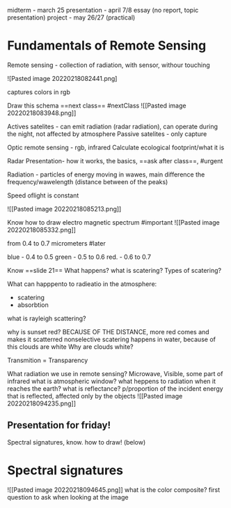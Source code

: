 midterm - march 25
presentation  - april 7/8 essay (no report, topic presentation)
project - may 26/27 (practical)

# Fundamentals of Remote Sensing
Remote sensing - collection of radiation, with sensor, withour touching

![Pasted image 20220218082441.png]

captures colors in rgb

Draw this schema ==next class== #nextClass
![[Pasted image 20220218083948.png]]

Actives satelites - can emit radiation (radar radiation), can operate during the night, not affected by atmosphere
Passive satelites - only capture

Optic remote sensing -  rgb, infrared
Calculate ecological footprint/what it is

Radar Presentation- how it works, the basics, ==ask after class==, #urgent

Radiation - particles of energy moving in wawes, main difference the frequency/wawelength (distance between of the peaks)

Speed oflight is constant

![[Pasted image 20220218085213.png]]

Know how to draw electro magnetic spectrum #important
![[Pasted image 20220218085332.png]]

from 0.4 to 0.7 micrometers #later

blue - 0.4 to 0.5
green - 0.5 to 0.6
red. - 0.6 to 0.7

Know ==slide 21==
What happens?
what is scatering?
Types of scatering?

 What can happpento to radieatio in the atmosphere:
 - scatering
 - absorbtion

what is rayleigh scattering?

why is sunset red? BECAUSE OF THE DISTANCE, more red comes and makes it scatterred
nonselective scatering happens in water, because of this clouds are white
Why are clouds white?

Transmition = Transparency

What radiation we use in remote sensing? Microwave, Visible, some part of infrared
what is atmospheric window?
what heppens to radiation when it reaches the earth?
what is reflectance? p/proportion of the incident energy that is reflected, affected only by the objects
![[Pasted image 20220218094235.png]]
## Presentation for friday!
Spectral signatures, know. how to draw! (below)
# Spectral signatures
![[Pasted image 20220218094645.png]]
what is the color composite? first question to ask when looking at the image
